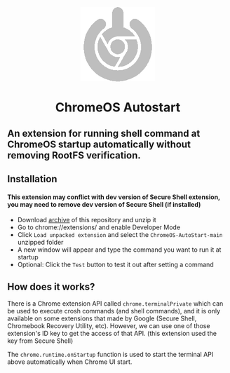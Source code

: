 <p align="center"><img src="/icon.png" alt="logo" /></p>
<h1 align="center">ChromeOS Autostart</h1>

## An extension for running shell command at ChromeOS startup automatically without removing RootFS verification.

## Installation
#### This extension may conflict with dev version of Secure Shell extension, you may need to remove dev version of Secure Shell (if installed)

- Download [archive](https://github.com/supechicken/ChromeOS-AutoStart/archive/refs/tags/v2.1.zip) of this repository and unzip it
- Go to chrome://extensions/ and enable Developer Mode
- Click `Load unpacked extension` and select the `ChromeOS-AutoStart-main` unzipped folder
- A new window will appear and type the command you want to run it at startup
- Optional: Click the `Test` button to test it out after setting a command

## How does it works?

There is a Chrome extension API called `chrome.terminalPrivate` which can be used to execute crosh commands (and shell commands), and it is only available on some extensions that made by Google (Secure Shell, Chromebook Recovery Utility, etc). However, we can use one of those extension's ID key to get the access of that API. (this extension used the key from Secure Shell)

The `chrome.runtime.onStartup` function is used to start the terminal API above automatically when Chrome UI start.
